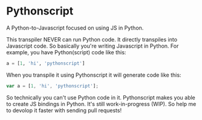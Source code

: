 # Pythonscript
A Python-to-Javascript focused on using JS in Python.

This transpiler NEVER can run Python code. It directly
transpiles into Javascript code. So basically you're
writing Javascript in Python. For example, you have
Python(script) code like this:

```python
a = [1, 'hi', 'pythonscript']
```

When you transpile it using Pythonscript it will generate
code like this:

```js
var a = [1, 'hi', 'pythonscript'];
```

So technically you can't use Python code in it. Pythonscript
makes you able to create JS bindings in Python. It's still
work-in-progress (WIP). So help me to devolop it faster
with sending pull requests!
